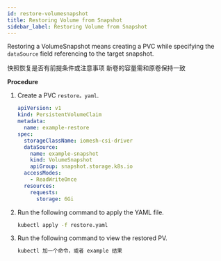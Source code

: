 ```yaml
---
id: restore-volumesnapshot
title: Restoring Volume from Snapshot
sidebar_label: Restoring Volume from Snapshot
---
```



Restoring a VolumeSnapshot means creating a PVC while specifying the `dataSource` field referencing to the target snapshot. 

快照恢复是否有前提条件或注意事项
新卷的容量需和原卷保持一致

**Procedure**

1. Create a PVC `restore。yaml`.

    ```yaml
    apiVersion: v1
    kind: PersistentVolumeClaim
    metadata:
      name: example-restore
    spec:
      storageClassName: iomesh-csi-driver
      dataSource:
        name: example-snapshot
        kind: VolumeSnapshot
        apiGroup: snapshot.storage.k8s.io
      accessModes:
        - ReadWriteOnce
      resources:
        requests:
          storage: 6Gi
    ```

2. Run the following command to apply the YAML file. 

    ```bash
    kubectl apply -f restore.yaml
    ```
3. Run the following command to view the restored PV.

    ```bash
    kubectl 加一个命令，或者 example 结果
    ```
